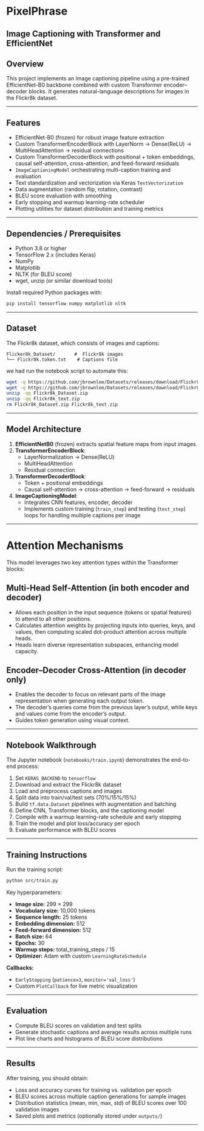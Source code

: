 # PixelPhrase

## Image Captioning with Transformer and EfficientNet

## Overview

This project implements an image captioning pipeline using a pre-trained EfficientNet-B0 backbone combined with custom Transformer encoder–decoder blocks. It generates natural-language descriptions for images in the Flickr8k dataset.

---

## Features

- EfficientNet-B0 (frozen) for robust image feature extraction
- Custom TransformerEncoderBlock with LayerNorm → Dense(ReLU) → MultiHeadAttention → residual connections
- Custom TransformerDecoderBlock with positional + token embeddings, causal self-attention, cross-attention, and feed-forward residuals
- `ImageCaptioningModel` orchestrating multi-caption training and evaluation
- Text standardization and vectorization via Keras `TextVectorization`
- Data augmentation (random flip, rotation, contrast)
- BLEU score evaluation with smoothing
- Early stopping and warmup learning-rate scheduler
- Plotting utilities for dataset distribution and training metrics

---

## Dependencies / Prerequisites

- Python 3.8 or higher
- TensorFlow 2.x (includes Keras)
- NumPy
- Matplotlib
- NLTK (for BLEU score)
- wget, unzip (or similar download tools)

Install required Python packages with:

```bash
pip install tensorflow numpy matplotlib nltk
```

---

## Dataset

The Flickr8k dataset, which consists of images and captions:

```
Flicker8k_Dataset/       #  Flickr8k images
└── Flickr8k.token.txt    # Captions file
```

we had run the notebook script to automate this:

```bash
wget -q https://github.com/jbrownlee/Datasets/releases/download/Flickr8k/Flickr8k_Dataset.zip
wget -q https://github.com/jbrownlee/Datasets/releases/download/Flickr8k/Flickr8k_text.zip
unzip -qq Flickr8k_Dataset.zip
unzip -qq Flickr8k_text.zip
rm Flickr8k_Dataset.zip Flickr8k_text.zip
```

---

## Model Architecture

1. **EfficientNetB0** (frozen) extracts spatial feature maps from input images.
2. **TransformerEncoderBlock**:
   - LayerNormalization → Dense(ReLU)
   - MultiHeadAttention
   - Residual connection
3. **TransformerDecoderBlock**:
   - Token + positional embeddings
   - Causal self-attention → cross-attention → feed-forward → residuals
4. **ImageCaptioningModel**:
   - Integrates CNN features, encoder, decoder
   - Implements custom training (`train_step`) and testing (`test_step`) loops for handling multiple captions per image

---

# Attention Mechanisms

This model leverages two key attention types within the Transformer blocks:

## Multi-Head Self-Attention (in both encoder and decoder)

- Allows each position in the input sequence (tokens or spatial features) to attend to all other positions.
- Calculates attention weights by projecting inputs into queries, keys, and values, then computing scaled dot-product attention across multiple heads.
- Heads learn diverse representation subspaces, enhancing model capacity.

## Encoder–Decoder Cross-Attention (in decoder only)

- Enables the decoder to focus on relevant parts of the image representation when generating each output token.
- The decoder’s queries come from the previous layer’s output, while keys and values come from the encoder’s output.
- Guides token generation using visual context.

---

## Notebook Walkthrough

The Jupyter notebook (`notebooks/train.ipynb`) demonstrates the end-to-end process:

1. Set `KERAS_BACKEND` to `tensorflow`
2. Download and extract the Flickr8k dataset
3. Load and preprocess captions and images
4. Split data into train/val/test sets (70%/15%/15%)
5. Build `tf.data.Dataset` pipelines with augmentation and batching
6. Define CNN, Transformer blocks, and the captioning model
7. Compile with a warmup learning-rate schedule and early stopping
8. Train the model and plot loss/accuracy per epoch
9. Evaluate performance with BLEU scores

---

## Training Instructions

Run the training script:

```bash
python src/train.py
```

Key hyperparameters:

- **Image size:** 299 × 299
- **Vocabulary size:** 10,000 tokens
- **Sequence length:** 25 tokens
- **Embedding dimension:** 512
- **Feed-forward dimension:** 512
- **Batch size:** 64
- **Epochs:** 30
- **Warmup steps:** total_training_steps / 15
- **Optimizer:** Adam with custom `LearningRateSchedule`

**Callbacks:**

- `EarlyStopping` (`patience=3`, `monitor='val_loss'`)
- Custom `PlotCallback` for live metric visualization

---

## Evaluation

- Compute BLEU scores on validation and test splits
- Generate stochastic captions and average results across multiple runs
- Plot line charts and histograms of BLEU score distributions

---

## Results

After training, you should obtain:

- Loss and accuracy curves for training vs. validation per epoch
- BLEU scores across multiple caption generations for sample images
- Distribution statistics (mean, min, max, std) of BLEU scores over 100 validation images
- Saved plots and metrics (optionally stored under `outputs/`)

---
